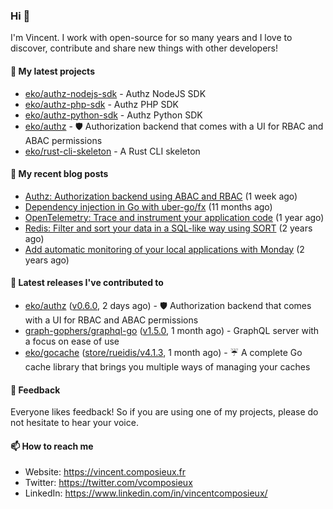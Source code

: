 ### Hi 👋

I'm Vincent. I work with open-source for so many years and I love to discover, contribute and share new things with other developers!

#### 🌱  My latest projects


- [eko/authz-nodejs-sdk](https://github.com/eko/authz-nodejs-sdk) - Authz NodeJS SDK
- [eko/authz-php-sdk](https://github.com/eko/authz-php-sdk) - Authz PHP SDK
- [eko/authz-python-sdk](https://github.com/eko/authz-python-sdk) - Authz Python SDK
- [eko/authz](https://github.com/eko/authz) - 🛡️ Authorization backend that comes with a UI for RBAC and ABAC permissions
- [eko/rust-cli-skeleton](https://github.com/eko/rust-cli-skeleton) - A Rust CLI skeleton

#### 📜  My recent blog posts


- [Authz: Authorization backend using ABAC and RBAC](https://vincent.composieux.fr/article/authz-authorisation-backend-using-rbac-and-abac) (1 week ago)
- [Dependency injection in Go with uber-go/fx](https://vincent.composieux.fr/article/dependency-injection-in-go-with-uber-go-fx) (11 months ago)
- [OpenTelemetry: Trace and instrument your application code](https://vincent.composieux.fr/article/opentelemetry-trace-and-instrument-your-application-code) (1 year ago)
- [Redis: Filter and sort your data in a SQL-like way using SORT](https://vincent.composieux.fr/article/redis-filter-and-sort-your-data-in-a-sql-like-way-using-sort) (2 years ago)
- [Add automatic monitoring of your local applications with Monday](https://vincent.composieux.fr/article/add-automatic-monitoring-of-your-local-applications-with-monday) (2 years ago)

#### 🔭  Latest releases I've contributed to


- [eko/authz](https://github.com/eko/authz) ([v0.6.0](https://github.com/eko/authz/releases/tag/v0.6.0), 2 days ago) - 🛡️ Authorization backend that comes with a UI for RBAC and ABAC permissions
- [graph-gophers/graphql-go](https://github.com/graph-gophers/graphql-go) ([v1.5.0](https://github.com/graph-gophers/graphql-go/releases/tag/v1.5.0), 1 month ago) - GraphQL server with a focus on ease of use
- [eko/gocache](https://github.com/eko/gocache) ([store/rueidis/v4.1.3](https://github.com/eko/gocache/releases/tag/store/rueidis/v4.1.3), 1 month ago) - ☔️ A complete Go cache library that brings you multiple ways of managing your caches

#### 💬  Feedback

Everyone likes feedback! So if you are using one of my projects, please do not hesitate to hear your voice.

#### 📫  How to reach me

- Website: https://vincent.composieux.fr
- Twitter: https://twitter.com/vcomposieux
- LinkedIn: https://www.linkedin.com/in/vincentcomposieux/
